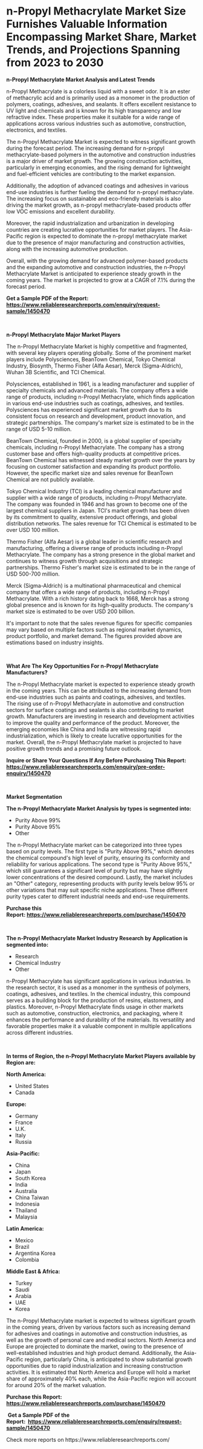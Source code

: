 <p><h1>n-Propyl Methacrylate Market Size Furnishes Valuable Information Encompassing Market Share, Market Trends, and Projections Spanning from 2023 to 2030</h1></p><p><strong>n-Propyl Methacrylate Market Analysis and Latest Trends</strong></p>
<p><p>n-Propyl Methacrylate is a colorless liquid with a sweet odor. It is an ester of methacrylic acid and is primarily used as a monomer in the production of polymers, coatings, adhesives, and sealants. It offers excellent resistance to UV light and chemicals and is known for its high transparency and low refractive index. These properties make it suitable for a wide range of applications across various industries such as automotive, construction, electronics, and textiles.</p><p>The n-Propyl Methacrylate Market is expected to witness significant growth during the forecast period. The increasing demand for n-propyl methacrylate-based polymers in the automotive and construction industries is a major driver of market growth. The growing construction activities, particularly in emerging economies, and the rising demand for lightweight and fuel-efficient vehicles are contributing to the market expansion.</p><p>Additionally, the adoption of advanced coatings and adhesives in various end-use industries is further fueling the demand for n-propyl methacrylate. The increasing focus on sustainable and eco-friendly materials is also driving the market growth, as n-propyl methacrylate-based products offer low VOC emissions and excellent durability.</p><p>Moreover, the rapid industrialization and urbanization in developing countries are creating lucrative opportunities for market players. The Asia-Pacific region is expected to dominate the n-propyl methacrylate market due to the presence of major manufacturing and construction activities, along with the increasing automotive production.</p><p>Overall, with the growing demand for advanced polymer-based products and the expanding automotive and construction industries, the n-Propyl Methacrylate Market is anticipated to experience steady growth in the coming years. The market is projected to grow at a CAGR of 7.1% during the forecast period.</p></p>
<p><strong>Get a Sample PDF of the Report:&nbsp; <a href="https://www.reliableresearchreports.com/enquiry/request-sample/1450470">https://www.reliableresearchreports.com/enquiry/request-sample/1450470</a></strong></p>
<p>&nbsp;</p>
<p><strong>n-Propyl Methacrylate Major Market Players</strong></p>
<p><p>The n-Propyl Methacrylate Market is highly competitive and fragmented, with several key players operating globally. Some of the prominent market players include Polysciences, BeanTown Chemical, Tokyo Chemical Industry, Biosynth, Thermo Fisher (Alfa Aesar), Merck (Sigma-Aldrich), Wuhan 3B Scientific, and TCI Chemical. </p><p>Polysciences, established in 1961, is a leading manufacturer and supplier of specialty chemicals and advanced materials. The company offers a wide range of products, including n-Propyl Methacrylate, which finds application in various end-use industries such as coatings, adhesives, and textiles. Polysciences has experienced significant market growth due to its consistent focus on research and development, product innovation, and strategic partnerships. The company's market size is estimated to be in the range of USD 5-10 million.</p><p>BeanTown Chemical, founded in 2000, is a global supplier of specialty chemicals, including n-Propyl Methacrylate. The company has a strong customer base and offers high-quality products at competitive prices. BeanTown Chemical has witnessed steady market growth over the years by focusing on customer satisfaction and expanding its product portfolio. However, the specific market size and sales revenue for BeanTown Chemical are not publicly available.</p><p>Tokyo Chemical Industry (TCI) is a leading chemical manufacturer and supplier with a wide range of products, including n-Propyl Methacrylate. The company was founded in 1946 and has grown to become one of the largest chemical suppliers in Japan. TCI's market growth has been driven by its commitment to quality, extensive product offerings, and global distribution networks. The sales revenue for TCI Chemical is estimated to be over USD 100 million.</p><p>Thermo Fisher (Alfa Aesar) is a global leader in scientific research and manufacturing, offering a diverse range of products including n-Propyl Methacrylate. The company has a strong presence in the global market and continues to witness growth through acquisitions and strategic partnerships. Thermo Fisher's market size is estimated to be in the range of USD 500-700 million.</p><p>Merck (Sigma-Aldrich) is a multinational pharmaceutical and chemical company that offers a wide range of products, including n-Propyl Methacrylate. With a rich history dating back to 1668, Merck has a strong global presence and is known for its high-quality products. The company's market size is estimated to be over USD 200 billion.</p><p>It's important to note that the sales revenue figures for specific companies may vary based on multiple factors such as regional market dynamics, product portfolio, and market demand. The figures provided above are estimations based on industry insights.</p></p>
<p>&nbsp;</p>
<p><strong>What Are The Key Opportunities For n-Propyl Methacrylate Manufacturers?</strong></p>
<p><p>The n-Propyl Methacrylate market is expected to experience steady growth in the coming years. This can be attributed to the increasing demand from end-use industries such as paints and coatings, adhesives, and textiles. The rising use of n-Propyl Methacrylate in automotive and construction sectors for surface coatings and sealants is also contributing to market growth. Manufacturers are investing in research and development activities to improve the quality and performance of the product. Moreover, the emerging economies like China and India are witnessing rapid industrialization, which is likely to create lucrative opportunities for the market. Overall, the n-Propyl Methacrylate market is projected to have positive growth trends and a promising future outlook.</p></p>
<p><strong>Inquire or Share Your Questions If Any Before Purchasing This Report: <a href="https://www.reliableresearchreports.com/enquiry/pre-order-enquiry/1450470">https://www.reliableresearchreports.com/enquiry/pre-order-enquiry/1450470</a></strong></p>
<p>&nbsp;</p>
<p><strong>Market Segmentation</strong></p>
<p><strong>The n-Propyl Methacrylate Market Analysis by types is segmented into:</strong></p>
<p><ul><li>Purity Above 99%</li><li>Purity Above 95%</li><li>Other</li></ul></p>
<p><p>The n-Propyl Methacrylate market can be categorized into three types based on purity levels. The first type is "Purity Above 99%," which denotes the chemical compound's high level of purity, ensuring its conformity and reliability for various applications. The second type is "Purity Above 95%," which still guarantees a significant level of purity but may have slightly lower concentrations of the desired compound. Lastly, the market includes an "Other" category, representing products with purity levels below 95% or other variations that may suit specific niche applications. These different purity types cater to different industrial needs and end-use requirements.</p></p>
<p><strong>Purchase this Report:&nbsp;<a href="https://www.reliableresearchreports.com/purchase/1450470">https://www.reliableresearchreports.com/purchase/1450470</a></strong></p>
<p>&nbsp;</p>
<p><strong>The n-Propyl Methacrylate Market Industry Research by Application is segmented into:</strong></p>
<p><ul><li>Research</li><li>Chemical Industry</li><li>Other</li></ul></p>
<p><p>n-Propyl Methacrylate has significant applications in various industries. In the research sector, it is used as a monomer in the synthesis of polymers, coatings, adhesives, and textiles. In the chemical industry, this compound serves as a building block for the production of resins, elastomers, and plastics. Moreover, n-Propyl Methacrylate finds usage in other markets such as automotive, construction, electronics, and packaging, where it enhances the performance and durability of the materials. Its versatility and favorable properties make it a valuable component in multiple applications across different industries.</p></p>
<p>&nbsp;</p>
<p><strong>In terms of Region, the n-Propyl Methacrylate Market Players available by Region are:</strong></p>
<p>
    <p> <strong> North America: </strong>
        <ul>
            <li>United States</li>
            <li>Canada</li>
        </ul>
        </p> 
    <p> <strong> Europe: </strong>
        <ul>
            <li>Germany</li>
            <li>France</li>
            <li>U.K.</li>
            <li>Italy</li>
            <li>Russia</li>
        </ul>
        </p> 
    <p> <strong> Asia-Pacific: </strong>
        <ul>
            <li>China</li>
            <li>Japan</li>
            <li>South Korea</li>
            <li>India</li>
            <li>Australia</li>
            <li>China Taiwan</li>
            <li>Indonesia</li>
            <li>Thailand</li>
            <li>Malaysia</li>
        </ul>
        </p> 
    <p> <strong> Latin America: </strong>
        <ul>
            <li>Mexico</li>
            <li>Brazil</li>
            <li>Argentina Korea</li>
            <li>Colombia</li>
        </ul>
        </p> 
    <p> <strong> Middle East & Africa: </strong>
        <ul>
            <li>Turkey</li>
            <li>Saudi</li>
            <li>Arabia</li>
            <li>UAE</li>
            <li>Korea</li>
        </ul>
    </p>
    </p>
<p><p>The n-Propyl Methacrylate market is expected to witness significant growth in the coming years, driven by various factors such as increasing demand for adhesives and coatings in automotive and construction industries, as well as the growth of personal care and medical sectors. North America and Europe are projected to dominate the market, owing to the presence of well-established industries and high product demand. Additionally, the Asia-Pacific region, particularly China, is anticipated to show substantial growth opportunities due to rapid industrialization and increasing construction activities. It is estimated that North America and Europe will hold a market share of approximately 40% each, while the Asia-Pacific region will account for around 20% of the market valuation.</p></p>
<p><strong>Purchase this Report: <a href="https://www.reliableresearchreports.com/purchase/1450470">https://www.reliableresearchreports.com/purchase/1450470</a></strong></p>
<p>&nbsp;<strong>Get a Sample PDF of the Report:&nbsp;&nbsp;<a href="https://www.reliableresearchreports.com/enquiry/request-sample/1450470">https://www.reliableresearchreports.com/enquiry/request-sample/1450470</a></strong></p>
<p><strong></strong></p>
<p>Check more reports on https://www.reliableresearchreports.com/</p>